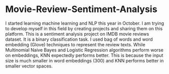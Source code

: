 # Movie-Review-Sentiment-Analysis

I started learning machine learning and NLP this year in October. I am trying to develop myself in this field by creating projects and sharing them on this platform. 
This is a sentiment analysis project on IMDB movie reviews dataset. It is a binary classification task. I used bag of words and word embedding (Glove) techniques to represent the review texts. While Multinomial Naive Bayes and Logistic Regression algorithms perform worse on embeddings, KNN expectedly performs better. This is because the input size is much smaller in word embeddings (300) and KNN performs better in smaller vector spaces. 
